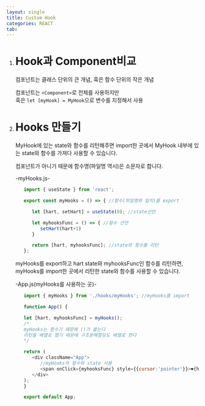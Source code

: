 ```yaml
---
layout: single
title: Custom Hook 
categories: REACT
tab: 
---
```


1. # Hook과 Component비교
   컴포넌트는 클래스 단위의 큰 개념, 훅은 함수 단위의 작은 개념   

   컴포넌트는 `<Component>`로 전체를 사용하지만   
   훅은 `let [myHook] = MyHook`으로 변수를 지정해서 사용   

1. # Hooks 만들기
   MyHook에 있는 state와 함수를 리턴해주면 import한 곳에서 MyHook 내부에 있는 state와 함수를 가져다 사용할 수 있습니다.   

   컴포넌트가 아니기 때문에 함수명(파일명 역시)은 소문자로 합니다.   

   -myHooks.js-   
   ```javascript
      import { useState } from 'react';

      export const myHooks = () => { //함수(파일명와 일치)를 export

         let [hart, setHart] = useState(0); //state선언

         let myhooksFunc = () => { //함수 선언
            setHart(hart+1)
         }

         return [hart, myhooksFunc]; //state와 함수를 리턴
      };
   ```

   myHooks를 export하고 hart state와 myhooksFunc인 함수를 리턴하면,   
   myHooks를 import한 곳에서 리턴한 state와 함수를 사용할 수 있습니다.   

   -App.js(myHooks를 사용하는 곳)-   
   ```javascript
      import { myHooks } from './hooks/myHooks'; //myHooks를 import

      function App() {

      let [hart, myhooksFunc] = myHooks();
      /*
      myHooks는 함수기 때문에 ()가 붙는다
      리턴을 배열로 했기 때문에 구조분해할당도 배열로 한다
      */

      return (
         <div className="App">
            //myHooks의 함수와 state 사용
            <span onClick={myhooksFunc} style={{cursor:'pointer'}}>❤️{hart}</span>
         </div>
      );
      }

      export default App;
   ```